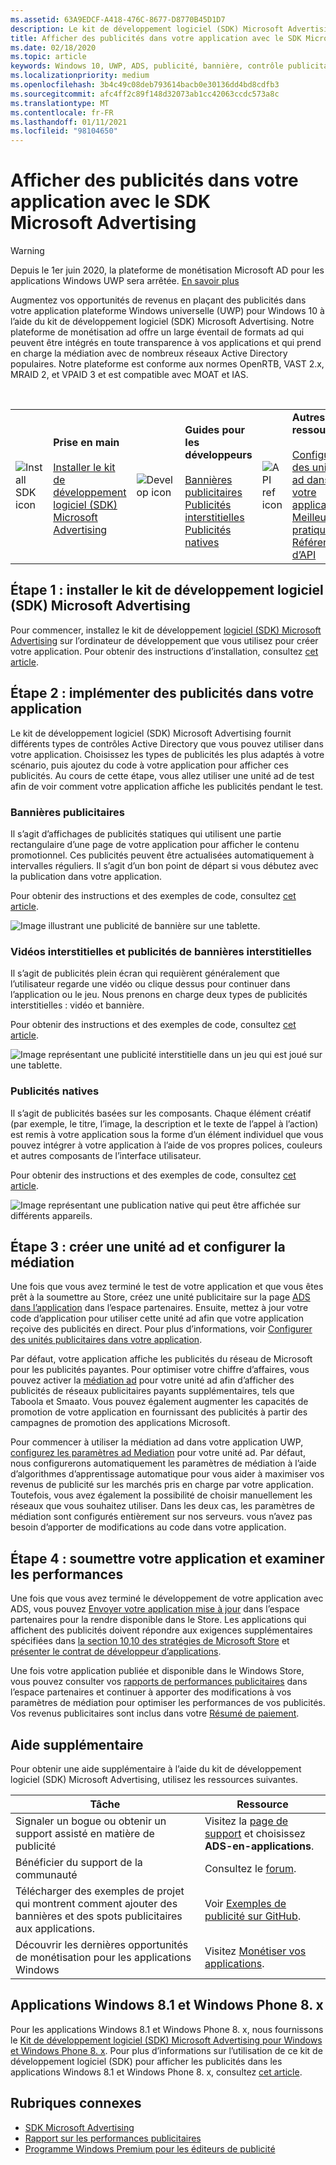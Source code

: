 ```yaml
---
ms.assetid: 63A9EDCF-A418-476C-8677-D8770B45D1D7
description: Le kit de développement logiciel (SDK) Microsoft Advertising vous offre plusieurs façons de monétiser votre application avec des publicités.
title: Afficher des publicités dans votre application avec le SDK Microsoft Advertising
ms.date: 02/18/2020
ms.topic: article
keywords: Windows 10, UWP, ADS, publicité, bannière, contrôle publicitaire, interstitiel
ms.localizationpriority: medium
ms.openlocfilehash: 3b4c49c08deb793614bacb0e30136dd4bd8cdfb3
ms.sourcegitcommit: afc4ff2c89f148d32073ab1cc42063ccdc573a8c
ms.translationtype: MT
ms.contentlocale: fr-FR
ms.lasthandoff: 01/11/2021
ms.locfileid: "98104650"
---
```

# <a name="display-ads-in-your-app-with-the-microsoft-advertising-sdk"></a>Afficher des publicités dans votre application avec le SDK Microsoft Advertising

>[!WARNING]
> Depuis le 1er juin 2020, la plateforme de monétisation Microsoft AD pour les applications Windows UWP sera arrêtée. [En savoir plus](https://social.msdn.microsoft.com/Forums/windowsapps/en-US/db8d44cb-1381-47f7-94d3-c6ded3fea36f/microsoft-ad-monetization-platform-shutting-down-june-1st?forum=aiamgr)

Augmentez vos opportunités de revenus en plaçant des publicités dans votre application plateforme Windows universelle (UWP) pour Windows 10 à l’aide du kit de développement logiciel (SDK) Microsoft Advertising. Notre plateforme de monétisation ad offre un large éventail de formats ad qui peuvent être intégrés en toute transparence à vos applications et qui prend en charge la médiation avec de nombreux réseaux Active Directory populaires. Notre plateforme est conforme aux normes OpenRTB, VAST 2.x, MRAID 2, et VPAID 3 et est compatible avec MOAT et IAS. 

<br/>

<table style="border: none !important;">
<colgroup>
<col width="10%" />
<col width="23%" />
<col width="10%" />
<col width="23%" />
<col width="10%" />
<col width="23%" />
</colgroup>
<tbody>
<tr>
<td align="left"><img src="images/install-sdk.png" alt="Install SDK icon" /></td>
<td align="left"><b>Prise en main</b><br/><br/>
    <a href="https://marketplace.visualstudio.com/items?itemName=AdMediator.MicrosoftAdvertisingSDK">Installer le kit de développement logiciel (SDK) Microsoft Advertising</a>
</td>
<td align="left"><img src="images/write-code.png" alt="Develop icon" /></td>
<td align="left"><b>Guides pour les développeurs</b><br/><br/>
    <a href="banner-ads.md">Bannières publicitaires</a>
    <br/>
    <a href="interstitial-ads.md">Publicités interstitielles</a>
    <br/>
    <a href="native-ads.md">Publicités natives</a>
    </td>
<td align="left"><img src="images/api-reference.png" alt="API ref icon" /></td>
<td align="left"><b>Autres ressources</b><br/><br/>
    <a href="set-up-ad-units-in-your-app.md">Configurer des unités ad dans votre application</a>
    <br/>
    <a href="best-practices-for-ads-in-apps.md">Meilleures pratiques</a>
    <br/>
    <a href="/uwp/api/overview/advertising">Référence d’API</a>
    </td>
</tr>
</tbody>
</table>

## <a name="step-1-install-the-microsoft-advertising-sdk"></a>Étape 1 : installer le kit de développement logiciel (SDK) Microsoft Advertising

Pour commencer, installez le kit de développement [logiciel (SDK) Microsoft Advertising](https://marketplace.visualstudio.com/items?itemName=AdMediator.MicrosoftAdvertisingSDK) sur l’ordinateur de développement que vous utilisez pour créer votre application. Pour obtenir des instructions d’installation, consultez [cet article](install-the-microsoft-advertising-libraries.md).

## <a name="step-2-implement-ads-in-your-app"></a>Étape 2 : implémenter des publicités dans votre application

Le kit de développement logiciel (SDK) Microsoft Advertising fournit différents types de contrôles Active Directory que vous pouvez utiliser dans votre application. Choisissez les types de publicités les plus adaptés à votre scénario, puis ajoutez du code à votre application pour afficher ces publicités. Au cours de cette étape, vous allez utiliser une unité ad de test afin de voir comment votre application affiche les publicités pendant le test.

### <a name="banner-ads"></a>Bannières publicitaires

Il s’agit d’affichages de publicités statiques qui utilisent une partie rectangulaire d’une page de votre application pour afficher le contenu promotionnel. Ces publicités peuvent être actualisées automatiquement à intervalles réguliers. Il s’agit d’un bon point de départ si vous débutez avec la publication dans votre application.

Pour obtenir des instructions et des exemples de code, consultez [cet article](adcontrol-in-xaml-and--net.md).

![Image illustrant une publicité de bannière sur une tablette.](images/banner-ad.png)

### <a name="interstitial-video-and-interstitial-banner-ads"></a>Vidéos interstitielles et publicités de bannières interstitielles

Il s’agit de publicités plein écran qui requièrent généralement que l’utilisateur regarde une vidéo ou clique dessus pour continuer dans l’application ou le jeu. Nous prenons en charge deux types de publicités interstitielles : vidéo et bannière.

Pour obtenir des instructions et des exemples de code, consultez [cet article](interstitial-ads.md).

![Image représentant une publicité interstitielle dans un jeu qui est joué sur une tablette.](images/interstitial-ad.png)

### <a name="native-ads"></a>Publicités natives

Il s’agit de publicités basées sur les composants. Chaque élément créatif (par exemple, le titre, l’image, la description et le texte de l’appel à l’action) est remis à votre application sous la forme d’un élément individuel que vous pouvez intégrer à votre application à l’aide de vos propres polices, couleurs et autres composants de l’interface utilisateur.

Pour obtenir des instructions et des exemples de code, consultez [cet article](native-ads.md).

![Image représentant une publication native qui peut être affichée sur différents appareils.](images/native-ad.png)

<span id="ad-mediation"/>

## <a name="step-3-create-an-ad-unit-and-configure-mediation"></a>Étape 3 : créer une unité ad et configurer la médiation

Une fois que vous avez terminé le test de votre application et que vous êtes prêt à la soumettre au Store, créez une unité publicitaire sur la page [ADS dans l’application](../publish/in-app-ads.md) dans l’espace partenaires. Ensuite, mettez à jour votre code d’application pour utiliser cette unité ad afin que votre application reçoive des publicités en direct. Pour plus d’informations, voir [Configurer des unités publicitaires dans votre application](set-up-ad-units-in-your-app.md#live-ad-units).

Par défaut, votre application affiche les publicités du réseau de Microsoft pour les publicités payantes. Pour optimiser votre chiffre d’affaires, vous pouvez activer la [médiation ad](ad-mediation-service.md) pour votre unité ad afin d’afficher des publicités de réseaux publicitaires payants supplémentaires, tels que Taboola et Smaato. Vous pouvez également augmenter les capacités de promotion de votre application en fournissant des publicités à partir des campagnes de promotion des applications Microsoft.

Pour commencer à utiliser la médiation ad dans votre application UWP, [configurez les paramètres ad Mediation](../publish/in-app-ads.md#mediation-settings) pour votre unité ad. Par défaut, nous configurerons automatiquement les paramètres de médiation à l’aide d’algorithmes d’apprentissage automatique pour vous aider à maximiser vos revenus de publicité sur les marchés pris en charge par votre application. Toutefois, vous avez également la possibilité de choisir manuellement les réseaux que vous souhaitez utiliser. Dans les deux cas, les paramètres de médiation sont configurés entièrement sur nos serveurs. vous n’avez pas besoin d’apporter de modifications au code dans votre application.    

## <a name="step-4-submit-your-app-and-review-performance"></a>Étape 4 : soumettre votre application et examiner les performances

Une fois que vous avez terminé le développement de votre application avec ADS, vous pouvez [Envoyer votre application mise à jour](../publish/app-submissions.md) dans l’espace partenaires pour la rendre disponible dans le Store. Les applications qui affichent des publicités doivent répondre aux exigences supplémentaires spécifiées dans [la section 10,10 des stratégies de Microsoft Store](/legal/windows/agreements/store-policies#1010-advertising-conduct-and-content) et [présenter le contrat de développeur d’applications](/legal/windows/agreements/app-developer-agreement).

Une fois votre application publiée et disponible dans le Windows Store, vous pouvez consulter vos [rapports de performances publicitaires](../publish/advertising-performance-report.md) dans l’espace partenaires et continuer à apporter des modifications à vos paramètres de médiation pour optimiser les performances de vos publicités. Vos revenus publicitaires sont inclus dans votre [Résumé de paiement](/partner-center/payout-statement).

<span id="additional-help" />

## <a name="additional-help"></a>Aide supplémentaire

Pour obtenir une aide supplémentaire à l’aide du kit de développement logiciel (SDK) Microsoft Advertising, utilisez les ressources suivantes.

|  Tâche    | Ressource |               
|----------|-------|
| Signaler un bogue ou obtenir un support assisté en matière de publicité     | Visitez la [page de support](https://developer.microsoft.com/windows/support) et choisissez **ADS-en-applications**.        |
| Bénéficier du support de la communauté     | Consultez le [forum](https://social.msdn.microsoft.com/forums/windowsapps/en-US/home?category=windowsapps).       |
| Télécharger des exemples de projet qui montrent comment ajouter des bannières et des spots publicitaires aux applications.     | Voir [Exemples de publicité sur GitHub](https://github.com/Microsoft/Windows-universal-samples/tree/master/Samples/Advertising).       |
| Découvrir les dernières opportunités de monétisation pour les applications Windows     | Visitez [Monétiser vos applications](https://developer.microsoft.com/store/monetize).        |

## <a name="windows-81-and-windows-phone-8x-apps"></a>Applications Windows 8.1 et Windows Phone 8. x

Pour les applications Windows 8.1 et Windows Phone 8. x, nous fournissons le [Kit de développement logiciel (SDK) Microsoft Advertising pour Windows et Windows Phone 8. x](https://marketplace.visualstudio.com/items?itemName=AdMediator.MicrosoftAdvertisingSDKforWindowsandWindowsPhone8x). Pour plus d’informations sur l’utilisation de ce kit de développement logiciel (SDK) pour afficher les publicités dans les applications Windows 8.1 et Windows Phone 8. x, consultez [cet article](/previous-versions/windows/apps/dn792120(v=win.10)).

## <a name="related-topics"></a>Rubriques connexes

* [SDK Microsoft Advertising](https://marketplace.visualstudio.com/items?itemName=AdMediator.MicrosoftAdvertisingSDK)
* [Rapport sur les performances publicitaires](../publish/advertising-performance-report.md)
* [Programme Windows Premium pour les éditeurs de publicité](windows-premium-ads-publishers-program.md)